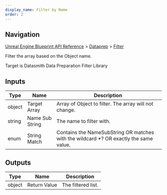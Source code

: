 ```yaml
---
display_name: Filter by Name
order: 2
---
```

## Navigation

[Unreal Engine Blueprint API Reference](https://dev.epicgames.com/documentation/en-us/unreal-engine/BlueprintAPI) > [Dataprep](https://dev.epicgames.com/documentation/en-us/unreal-engine/BlueprintAPI/Dataprep) > [Filter](https://dev.epicgames.com/documentation/en-us/unreal-engine/BlueprintAPI/Dataprep/Filter)

Filter the array based on the Object name.

Target is Datasmith Data Preparation Filter Library

## Inputs

| Type | Name | Description |
| --- | --- | --- |
| object | Target Array | Array of Object to filter. The array will not change. |
| string | Name Sub String | The name to filter with. |
| enum | String Match | Contains the NameSubString OR matches with the wildcard \*? OR exactly the same value. |

## Outputs

| Type | Name | Description |
| --- | --- | --- |
| object | Return Value | The filtered list. |
